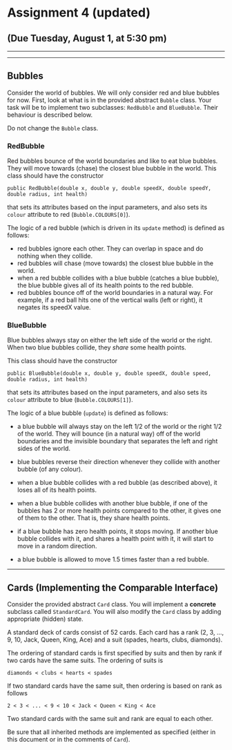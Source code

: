 # Assignment 4 (updated)
(Due Tuesday, August 1, at 5:30 pm)
---

---


---



## Bubbles

Consider the world of bubbles. We will only consider red and blue bubbles for now. First, look at what is in the provided abstract `Bubble` class. Your task will be to implement two subclasses: `RedBubble` and `BlueBubble`. Their  behaviour is described below.

Do not change the `Bubble` class.
 
### RedBubble
Red bubbles bounce of the world boundaries and like to eat blue bubbles. They will move towards (chase) the closest blue bubble in the world. 
This class should have the constructor 

```
public RedBubble(double x, double y, double speedX, double speedY, double radius, int health)
```

that sets its attributes based on the input parameters, and also sets its `colour` attribute to red (`Bubble.COLOURS[0]`).

The logic of a red bubble (which is driven in its `update` method) is defined as follows:

- red bubbles ignore each other. They can overlap in space and do nothing when they collide.
- red bubbles will chase (move towards) the closest blue bubble in the world.
- when a red bubble collides with a blue bubble (catches a blue bubble), the blue bubble gives all of its health points to the red bubble.
- red bubbles bounce off of the world boundaries in a natural way. For example, if a red ball hits one of the vertical walls (left or right), it negates its speedX value.

### BlueBubble
Blue bubbles always stay on either the left side of the world or the right. When two blue bubbles collide, they _share_ some health points.

This class should have the constructor 

```
public BlueBubble(double x, double y, double speedX, double speed, double radius, int health)
```

that sets its attributes based on the input parameters, and also sets its `colour` attribute to blue (`Bubble.COLOURS[1]`).

The logic of a blue bubble (`update`) is defined as follows:

- a blue bubble will always stay on the left 1/2 of the world or the right 1/2 of the world. They will bounce (in a natural way) off of the world boundaries and the invisible boundary that separates the left and right sides of the world.

- blue bubbles reverse their direction whenever they collide with another bubble (of any colour).
- when a blue bubble collides with a red bubble (as described above), it loses all of its health points. 
- when a blue bubble collides with another blue bubble, if one of the bubbles has 2 or more health points compared to the other, it gives one of them to the other. That is, they share health points. 
- if a blue bubble has zero health points, it stops moving. If another blue bubble collides with it, and shares a health point with it, it will start to move in a random direction.  
- a blue bubble is allowed to move 1.5 times faster than a red bubble. 

---

## Cards (Implementing the Comparable Interface)
Consider the provided abstract `Card` class. You will implement a __concrete__ subclass called `StandardCard`. You will also modify the `Card` class by adding appropriate (hidden) state.

A standard deck of cards consist of 52 cards. Each card has a rank (2, 3, ..., 9, 10, Jack, Queen, King, Ace) and a suit (spades, hearts, clubs, diamonds). 

The ordering of standard cards is first specified by suits and then by rank if two cards have the same suits. The ordering of suits is

```
diamonds < clubs < hearts < spades
```

If two standard cards have the same suit, then ordering is based on rank as follows

```
2 < 3 < ... < 9 < 10 < Jack < Queen < King < Ace
```

Two standard cards with the same suit and rank are equal to each other.

Be sure that all inherited methods are implemented as specified (either in this document or in the comments of `Card`).